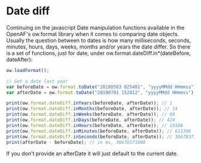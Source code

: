 # Date diff

Continuing on the javascript Date manipulation functions available in the OpenAF's ow.format library when it comes to comparing date objects. Usually the question between to dates is how many milliseconds, seconds, minutes, hours, days, weeks, months and/or years the date differ. So there is a set of functions, just for date, under ow.format.dateDiff.in*(dateBefore, dateAfter):

````javascript
ow.loadFormat();

// Get a date last year
var beforeDate = ow.format.toDate("20180503 025401", "yyyyMMdd HHmmss");
var afterDate = ow.format.toDate("20190701 152012", "yyyyMMdd HHmmss");

print(ow.format.dateDiff.inYears(beforeDate, afterDate)); // 1
print(ow.format.dateDiff.inMonths(beforeDate, afterDate)); // 14
print(ow.format.dateDiff.inWeeks(beforeDate, afterDate)); // 60
print(ow.format.dateDiff.inDays(beforeDate, afterDate)); // 424
print(ow.format.dateDiff.inHours(beforeDate, afterDate)); // 10188
print(ow.format.dateDiff.inMinutes(beforeDate, afterDate)); // 611306
print(ow.format.dateDiff.inSeconds(beforeDate, afterDate)); // 36678371
print(afterDate - beforeDate); // in ms, 36678371000
````

If you don't provide an afterDate it will just default to the current date.